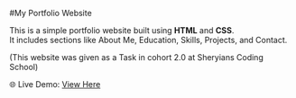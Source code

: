 #My Portfolio Website

This is a simple portfolio website built using **HTML** and **CSS**.  
It includes sections like About Me, Education, Skills, Projects, and Contact.

(This website was given as a Task in cohort 2.0 at Sheryians Coding School)

🌐 Live Demo: [View Here](https://tajindervirk.github.io/html-css-portfolio/)
